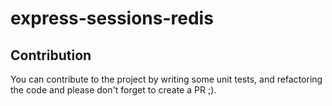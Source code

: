 # express-sessions-redis

## Contribution

You can contribute to the project
by writing some unit tests, and refactoring the code and please don't
forget to create a PR ;).
